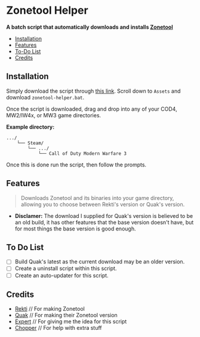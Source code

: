 # Zonetool Helper

**A batch script that automatically downloads and installs [Zonetool](https://github.com/ZoneTool/zonetool)**

- [Installation](#installation)
- [Features](#features)
- [To-Do List](#to-do-list)
- [Credits](#credits)

## Installation

Simply download the script through [this link](https://github.com/4GlVE/zonetool-helper/releases/latest). Scroll down to `Assets` and download `zonetool-helper.bat`.

Once the script is downloaded, drag and drop into any of your COD4, MW2/IW4x, or MW3 game directories.

**Example directory:**
```text
.../
    └── Steam/
        └── .../
            └── Call of Duty Modern Warfare 3
```

Once this is done run the script, then follow the prompts.

## Features

> Downloads Zonetool and its binaries into your game directory, allowing you to choose between Rekti's version or Quak's version.
- **Disclamer:** The download I supplied for Quak's version is believed to be an old build, it has other features that the base version doesn't have, but for most things the base version is good enough.

## To Do List
- [ ] Build Quak's latest as the current download may be an older version.
- [ ] Create a uninstall script within this script.
- [ ] Create an auto-updater for this script.

## Credits
- [Rekti](https://github.com/RektInator) // For making Zonetool
- [Quak](https://github.com/Joelrau) // For making their Zonetool version
- [Expert](https://github.com/soexperttt) // For giving me the idea for this script
- [Chopper](https://github.com/chopper1337) // For help with extra stuff
